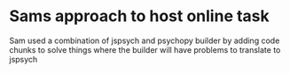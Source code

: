 # Sams approach to host online task

Sam used a combination of jspsych and psychopy builder by adding code chunks to solve things where the builder will have problems to translate to jspsych
